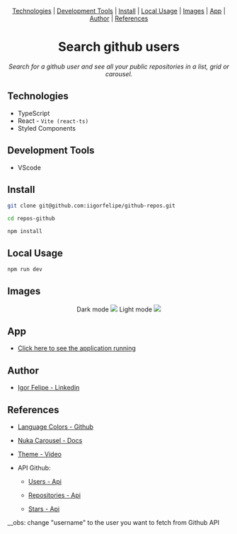 <div align="center">

[Technologies](#technologies) | [Development Tools](#development-tools) | [Install](#install) | [Local Usage](#local-usage) | [Images](#images) | [App](#app) | [Author](#author) | [References](#references)

</div>

<h1 align="center">Search github users</h1>

<p align="center">
  <i>
    Search for a github user and see all your public repositories in a list, grid or carousel.
  </i>
</p>

## Technologies

- TypeScript
- React - `Vite (react-ts)`
- Styled Components

## Development Tools

- VScode

## Install

```bash
git clone git@github.com:iigorfelipe/github-repos.git
```

```bash
cd repos-github
```

```
npm install
```

## Local Usage

```bash
npm run dev
```

## Images

<div align="center">
Dark mode
  <img src="https://user-images.githubusercontent.com/87145566/193666126-d7065774-7244-4471-a4a7-c89f8165a309.png" />
  Light mode
  <img src="https://user-images.githubusercontent.com/87145566/193666189-6a967e1d-e2f0-48c3-a636-c907ff713b53.png" />
</div>

## App

- [Click here to see the application running](https://app-github-repos.netlify.app)

## Author

- [Igor Felipe - Linkedin](https://www.linkedin.com/in/iigor-felipe/)

## References

- [Language Colors - Github](https://gist.github.com/robertpeteuil/bb2dc86f3b3e25d203664d61410bfa30)

- [Nuka Carousel - Docs](https://www.npmjs.com/package/nuka-carousel)

- [Theme - Video](https://www.youtube.com/watch?v=ngVU74daJ8Y)

- API Github:

  - [Users - Api](https://api.github.com/users/username)

  - [Repositories - Api](https://api.github.com/users/username/repos)

  - [Stars - Api](https://api.github.com/users/username/starred)

__obs: change "username" to the user you want to fetch from Github API